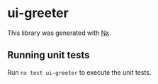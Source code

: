 # ui-greeter

This library was generated with [Nx](https://nx.dev).

## Running unit tests

Run `nx test ui-greeter` to execute the unit tests.
